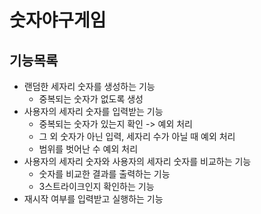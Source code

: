 # 숫자야구게임

## 기능목록

- 랜덤한 세자리 숫자를 생성하는 기능
    - 중복되는 숫자가 없도록 생성
- 사용자의 세자리 숫자를 입력받는 기능
    - 중복되는 숫자가 있는지 확인 -> 예외 처리
    - 그 외 숫자가 아닌 입력, 세자리 수가 아닐 때 예외 처리
    - 범위를 벗어난 수 예외 처리
- 사용자의 세자리 숫자와 사용자의 세자리 숫자를 비교하는 기능
    - 숫자를 비교한 결과를 출력하는 기능
    - 3스트라이크인지 확인하는 기능
- 재시작 여부를 입력받고 실행하는 기능
